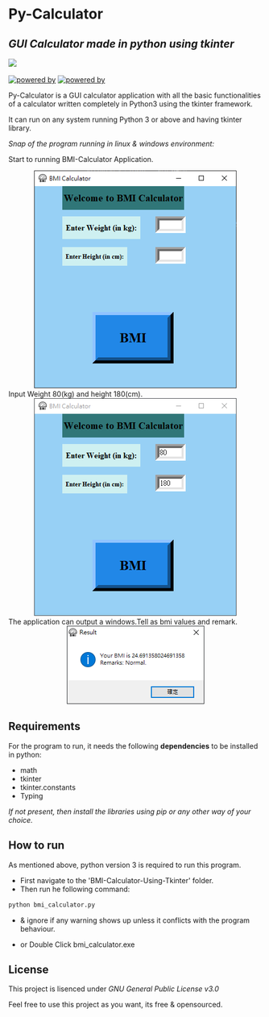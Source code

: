 # Py-Calculator
## _GUI Calculator made in python using tkinter_
[![](https://i.ibb.co/DtWdrx4/icon.png)](#py-calculator)

[![powered by](https://img.shields.io/badge/Powered%20by-Python%203-blue)](https://www.python.org/)
[![powered by](https://img.shields.io/badge/Powered%20by-Tkinter-red)](https://docs.python.org/3/library/tkinter.html)

Py-Calculator is a GUI calculator application with all the basic functionalities of a calculator written completely in Python3 using the tkinter framework.

It can run on any system running Python 3 or above and having tkinter library.

_Snap of the program running in linux & windows environment:_

Start to running BMI-Calculator Application.
<div align="center">
<img src="https://github.com/Wade0125Studio/BMI-Calculator-Using-Tkinter/blob/main/images/Demo0.PNG">
</div>
Input Weight 80(kg) and height 180(cm).
<div align="center">
<img src="https://github.com/Wade0125Studio/BMI-Calculator-Using-Tkinter/blob/main/images/Demo1.PNG">
</div>
The application can output a windows.Tell as bmi values and remark.
<div align="center">
<img src="https://github.com/Wade0125Studio/BMI-Calculator-Using-Tkinter/blob/main/images/Demo2.PNG">
</div>



## Requirements
For the program to run, it needs the following **dependencies** to be installed in python:
- math
- tkinter
- tkinter.constants
- Typing 

_If not present, then install the libraries using pip or any other way of your choice._

## How to run
As mentioned above, python version 3 is required to run this program.
- First navigate to the 'BMI-Calculator-Using-Tkinter' folder.
- Then run he following command:
```sh
python bmi_calculator.py
```
- & ignore if any warning shows up unless it conflicts with the program behaviour.

- or Double Click bmi_calculator.exe



## License

This project is lisenced under _GNU General Public License v3.0_

Feel free to use this project as you want, its free & opensourced.
